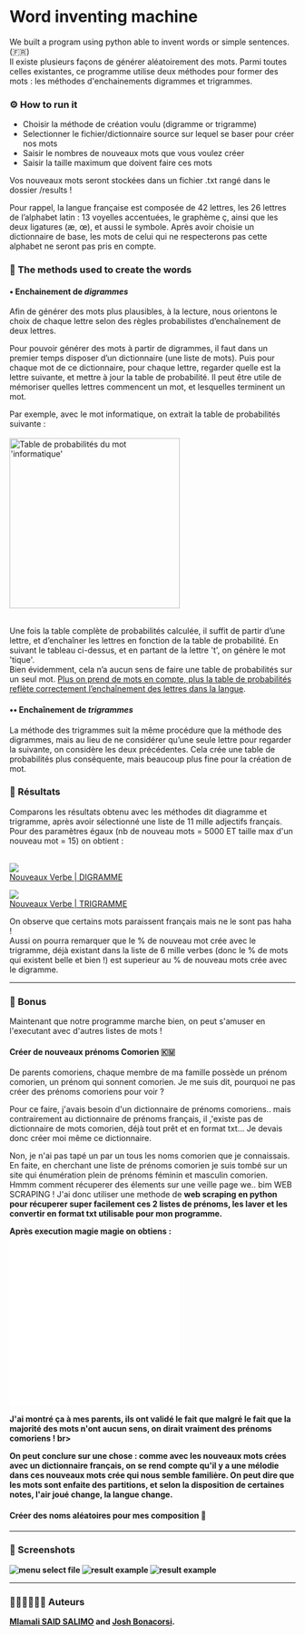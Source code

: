 # Word inventing machine

We built a program using python able to invent words or simple sentences. (:fr:) <br>
Il existe plusieurs façons de générer aléatoirement des mots. Parmi toutes celles existantes, ce programme utilise deux méthodes pour former des mots : les méthodes d'enchainements digrammes et trigrammes.

### ⚙ How to run it
- Choisir la méthode de création voulu (digramme or trigramme)
- Selectionner le fichier/dictionnaire source sur lequel se baser pour créer nos mots
- Saisir le nombres de nouveaux mots que vous voulez créer
- Saisir la taille maximum que doivent faire ces mots

Vos nouveaux mots seront stockées dans un fichier .txt rangé dans le dossier /results !

Pour rappel, la langue française est composée de 42 lettres, les 26 lettres de l’alphabet latin : 13 voyelles accentuées, le graphème ç, ainsi que les deux ligatures (æ, œ), et aussi le symbole. Après avoir choisie un dictionnaire de base, les mots de celui qui ne respecterons pas cette alphabet ne seront pas pris en compte.

### 🔩 The methods used to create the words

#### • Enchainement de *digrammes*
Afin de générer des mots plus plausibles, à la lecture, nous orientons le choix de chaque lettre selon des règles probabilistes d’enchaînement de deux lettres. <br>

Pour pouvoir générer des mots à partir de digrammes, il faut dans un premier temps disposer d’un dictionnaire (une liste de mots). Puis pour chaque mot de ce dictionnaire, pour chaque lettre, regarder quelle est la lettre suivante, et mettre à jour la table de probabilité. Il peut être utile de mémoriser quelles lettres commencent un mot, et lesquelles terminent un mot. <br>

Par exemple, avec le mot informatique, on extrait la table de probabilités suivante :<br><br>
<img src="img/tableauinfo.png" width="300" alt="Table de probabilités du mot 'informatique'"><br><br>

Une fois la table complète de probabilités calculée, il suffit de partir d’une lettre, et d’enchaîner les lettres en fonction de la table de probabilité. En suivant le tableau ci-dessus, et en partant de la lettre 't', on génère le mot 'tique'. <br> 
Bien évidemment, cela n’a aucun sens de faire une table de probabilités sur un seul mot. <u>Plus on prend de mots en compte, plus la table de probabilités reflète correctement l’enchaînement des lettres dans la langue</u>.

#### •• Enchaînement de *trigrammes*
La méthode des trigrammes suit la même procédure que la méthode des digrammes, mais au lieu de ne considérer qu’une seule lettre pour regarder la suivante, on considère les deux précédentes. Cela crée une table de probabilités plus conséquente, mais beaucoup plus fine pour la création de mot.

### 📌 Résultats
Comparons les résultats obtenu avec les méthodes dit diagramme et trigramme, après avoir sélectionné une liste de 11 mille adjectifs français. Pour des paramètres égaux (nb de nouveau mots = 5000 ET taille max d'un nouveau mot = 15) on obtient : <br><br>

![](img/resultat1.png) <br>
[Nouveaux Verbe | DIGRAMME](results/result_DI_fr-adjectif_15_5000.txt "cliquez pour voir les mots crées") <br>

![](img/resultat2.png) <br>
[Nouveaux Verbe | TRIGRAMME](results/result_TRI_fr-adjectif_15_5000.txt "cliquez pour voir les mots crées")

On observe que certains mots paraissent français mais ne le sont pas haha ! <br>
Aussi on pourra remarquer que le % de nouveau mot crée avec le trigramme, déjà existant dans la liste de 6 mille verbes (donc le % de mots qui existent belle et bien !) est superieur au % de nouveau mots crée avec le digramme.

---
### 🎳 Bonus
Maintenant que notre programme marche bien, on peut s'amuser en l'executant avec d'autres listes de mots !
####  Créer de nouveaux prénoms Comorien 🇰🇲
De parents comoriens, chaque membre de ma famille possède un prénom comorien, un prénom qui sonnent comorien. Je me suis dit, pourquoi ne pas créer des prénoms comoriens pour voir ? <br>

Pour ce faire, j'avais besoin d'un dictionnaire de prénoms comoriens.. mais contrairement au dictionnaire de prénoms français, il ,'existe pas de dictionnaire de mots comorien, déjà tout prêt et en format txt... Je devais donc créer moi même ce dictionnaire.<br>

Non, je n'ai pas tapé un par un tous les noms comorien que je connaissais. En faite, en cherchant une liste de prénoms comorien je suis tombé sur un site qui énumération plein de prénoms féminin et masculin comorien. Hmmm comment récuperer des élements sur une veille page we.. bim WEB SCRAPING !
J'ai donc utiliser une methode de <b> web scraping <b> en python pour récuperer super facilement ces 2 listes de prénoms, les laver et les convertir en format txt utilisable pour mon programme.<br>

Après execution magie magie on obtiens :
![Nouveaux prénoms comoriens | Fille](results/result_DI_km-prenomFeminin_15_5000.txt "cliquez pour voir les mots crées") 
![Nouveaux Prénoms comoriens | Garçon](results/result_DI_km-prenomMasculin_15_5000.txt "cliquez pour voir les mots crées")

J'ai montré ça à mes parents, ils ont validé le fait que malgré le fait que la majorité des mots n'ont aucun sens, on dirait vraiment des prénoms comoriens ! br> 

On peut conclure sur une chose : comme avec les nouveaux mots crées avec un dictionnaire français, on se rend compte qu'il y a une mélodie dans ces nouveaux mots crée qui nous semble familière. On peut dire que les mots sont enfaite des partitions, et selon la disposition de certaines notes, l'air joué change, la langue change. 

####  Créer des noms aléatoires pour mes composition 🎹


---
### 📸 Screenshots 

![](img/1.PNG "menu select file")
![](img/2.png "result example")
![](img/3.png "result example")

---
### 👨🏾‍💻👨🏼‍💻 Auteurs
[Mlamali SAID SALIMO](https://www.linkedin.com/in/mlamalisaidsalimo) and [Josh Bonacorsi](https://www.linkedin.com/in/joshuabonacorsi). <br/>
